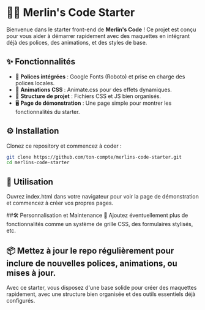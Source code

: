 # 🧙‍♂️ Merlin's Code Starter

Bienvenue dans le starter front-end de **Merlin's Code** ! Ce projet est conçu pour vous aider à démarrer rapidement avec des maquettes en intégrant déjà des polices, des animations, et des styles de base.

## ✨ Fonctionnalités
- 🎨 **Polices intégrées** : Google Fonts (Roboto) et prise en charge des polices locales.
- 💫 **Animations CSS** : Animate.css pour des effets dynamiques.
- 📁 **Structure de projet** : Fichiers CSS et JS bien organisés.
- 🖥️ **Page de démonstration** : Une page simple pour montrer les fonctionnalités du starter.

## ⚙️ Installation
Clonez ce repository et commencez à coder :
```bash
git clone https://github.com/ton-compte/merlins-code-starter.git
cd merlins-code-starter
```

## 🚀 Utilisation
Ouvrez index.html dans votre navigateur pour voir la page de démonstration et commencez à créer vos propres pages.

##🛠️ Personnalisation et Maintenance
🔧 Ajoutez éventuellement plus de fonctionnalités comme un système de grille CSS, des formulaires stylisés, etc.


## 📦 Mettez à jour le repo régulièrement pour inclure de nouvelles polices, animations, ou mises à jour.
Avec ce starter, vous disposez d'une base solide pour créer des maquettes rapidement, avec une structure bien organisée et des outils essentiels déjà configurés.